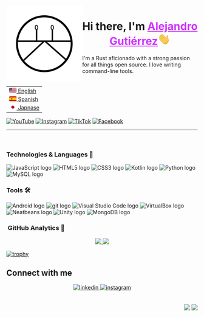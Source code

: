 <img align="left" src="img/logo_.png" height="200" width="200">

<table align="right">
 <tr><td><a href="README.md"><img src="img/flag-eu.png" height="13" width="20" style="border-radius: 3px"> English</a></td></tr>
 <tr><td><a href="README_sp.md"><img src="img/flag-spain.png" height="13" width="20" style="border-radius: 3px"> Spanish</a></td></tr>
 <tr><td><a href="README_jp.md"><img src="img/flag-japon.png" height="13" width="20" style="border-radius: 3px"> Japnase</a></td></tr>
</table>

<h1 align="center">Hi there, I'm <a href="https://www.kangris.dev/" target="_blank" style="color: #ce33ff
">Alejandro Gutiérrez</a><img
src="https://raw.githubusercontent.com/ABSphreak/ABSphreak/master/gifs/Hi.gif" height="32"/></h1>

I'm a Rust aficionado with a strong passion for all things open source. I love writing command-line tools.

[![YouTube](https://img.shields.io/badge/YouTube-%23FF0000.svg?style=flat-square&logo=YouTube&logoColor=white)](https://www.youtube.com/@kangris)
[![Instagram](https://img.shields.io/badge/Instagram-%23E4405F.svg?style=flat-square&logo=Instagram&logoColor=white)](https://www.instagram.com/kangr1s/)
[![TikTok](https://img.shields.io/badge/TikTok-%23000000.svg?style=flat-square&logo=TikTok&logoColor=white)](https://www.tiktok.com/@kangr1s)
[![Facebook](https://img.shields.io/badge/facebook-%232E87FB.svg?&style=flat-square&logo=facebook&logoColor=white )](https://www.facebook.com/alejogutierrezlopez/)

<hr>
<br>

### Technologies & Languages 📙
<img src="https://img.shields.io/badge/JavaScript-282C34?logo=javascript&logoColor=F7DF1E" alt="JavaScript logo" title="JavaScript" height="25" />
<img src="https://img.shields.io/badge/HTML5-282C34?logo=html5&logoColor=E34F26" alt="HTML5 logo" title="HTML5" height="25" />
<img src="https://img.shields.io/badge/CSS3-282C34?logo=css3&logoColor=1572B6" alt="CSS3 logo" title="CSS3" height="25" />
<img src="https://img.shields.io/badge/Kotlin-282C34?logo=kotlin" alt="Kotlin logo" title="Kotlin" height="25" />
<img src="https://img.shields.io/badge/Python-282C34?logo=python" alt="Python logo" title="Python" height="25" />
<img src="https://img.shields.io/badge/MySQL-282C34?logo=mysql" alt="MySQL logo" title="MySQL" height="25" />



### Tools 🛠️
<img src="https://img.shields.io/badge/Android%20Studio-282C34?logo=android&logoColor=3DDC84" alt="Android logo" title="Android" height="25" />

<img src="https://img.shields.io/badge/git-282C34?logo=git&logoColor=F05032" alt="git logo" title="git" height="25" />

<img src="https://img.shields.io/badge/VS%20Code-282C34?logo=&logoColor=007ACC" alt="Visual Studio Code logo" title="Visual Studio Code" height="25" />

<img src="https://img.shields.io/badge/VirtualBox-282C34?logo=virtualbox&logoColor=007ACC" alt="VirtualBox logo" title="VirtualBox" height="25" />

<img src="https://img.shields.io/badge/NeatBeans%20IDE-282C34?logo=apachenetbeanside" alt="Neatbeans logo" title="NeatBeans IDE" height="25" />

<img src="https://img.shields.io/badge/Unity-282C34?logo=unity" alt="Unity logo" title="Unity" height="25" />

<img src="https://img.shields.io/badge/MongoDB-282C34?logo=mongodb" alt="MongoDB logo" title="MongoDB" height="25" />

### &nbsp;GitHub Analytics 🚀

<p align="center">
<a href="https://github.com/ArisGuimera">
  <img height="170em" src="https://github-readme-stats-eight-theta.vercel.app/api?username=Kangr1s&show_icons=true&theme=algolia&include_all_commits=true&count_private=true"/>
  <img height="170em" src="https://github-readme-stats-eight-theta.vercel.app/api/top-langs/?username=Kangr1s&layout=compact&langs_count=8&theme=algolia"/>
</a>
</p>


[![trophy](https://github-profile-trophy.vercel.app/?username=Kangr1s)](https://github.com/ryo-ma/github-profile-trophy)

## Connect with me  
<div align="center">
    <a href="https://www.linkedin.com/in/alejandro-gutiérrez-lópez-984b79268/" target="_blank">
        <img src=https://img.shields.io/badge/linkedin-%231E77B5.svg?&style=for-the-badge&logo=linkedin&logoColor=white alt=linkedin style="margin-bottom: 5px;" />
    </a>  
    <a href="mailto:bagl03122004@gmail.com" target="_blank">
        <img src=https://img.shields.io/badge/Gmail-D14836?style=for-the-badge&logo=gmail&logoColor=white alt=instagram style="margin-bottom: 5px;" />
    </a>
</div>  

<br>

<p align="right">
    <img src="https://komarev.com/ghpvc/?username=Kangr1s&style=plastic&color=blueviolet&label=Views"><img>
    <img src="https://badges.pufler.dev/visits/Kangr1s/Kangr1s?color=blueviolet&logo=github" />
</p>
